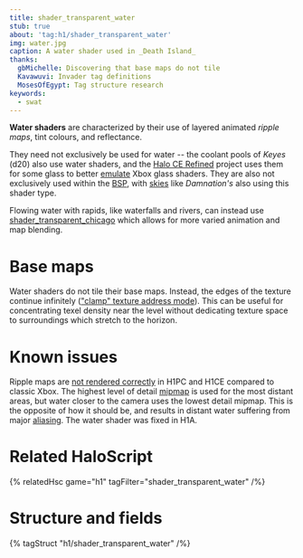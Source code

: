 ```yaml
---
title: shader_transparent_water
stub: true
about: 'tag:h1/shader_transparent_water'
img: water.jpg
caption: A water shader used in _Death Island_
thanks:
  gbMichelle: Discovering that base maps do not tile
  Kavawuvi: Invader tag definitions
  MosesOfEgypt: Tag structure research
keywords:
  - swat
---
```

**Water shaders** are characterized by their use of layered animated _ripple maps_, tint colours, and reflectance.

They need not exclusively be used for water -- the coolant pools of _Keyes_ (d20) also use water shaders, and the [Halo CE Refined][refined] project uses them for some glass to better [emulate](~renderer#gearbox-regressions) Xbox glass shaders. They are also not exclusively used within the [BSP](~scenario_structure_bsp), with [skies](~sky) like _Damnation's_ also using this shader type.

Flowing water with rapids, like waterfalls and rivers, can instead use [shader_transparent_chicago](~) which allows for more varied animation and map blending.

# Base maps
Water shaders do not tile their base maps. Instead, the edges of the texture continue infinitely (["clamp" texture address mode][clamp]). This can be useful for concentrating texel density near the level without dedicating texture space to surroundings which stretch to the horizon.

# Known issues
Ripple maps are [not rendered correctly](~renderer#gearbox-regressions) in H1PC and H1CE compared to classic Xbox. The highest level of detail [mipmap][] is used for the most distant areas, but water closer to the camera uses the lowest detail mipmap. This is the opposite of how it should be, and results in distant water suffering from major [aliasing][]. The water shader was fixed in H1A.

# Related HaloScript
{% relatedHsc game="h1" tagFilter="shader_transparent_water" /%}

# Structure and fields

{% tagStruct "h1/shader_transparent_water" /%}


[refined]: https://www.reddit.com/r/HaloCERefined/
[mipmap]: https://en.wikipedia.org/wiki/Mipmap
[aliasing]: https://en.wikipedia.org/wiki/Aliasing
[clamp]: https://learn.microsoft.com/en-us/windows/win32/direct3d9/clamp-texture-address-mode
